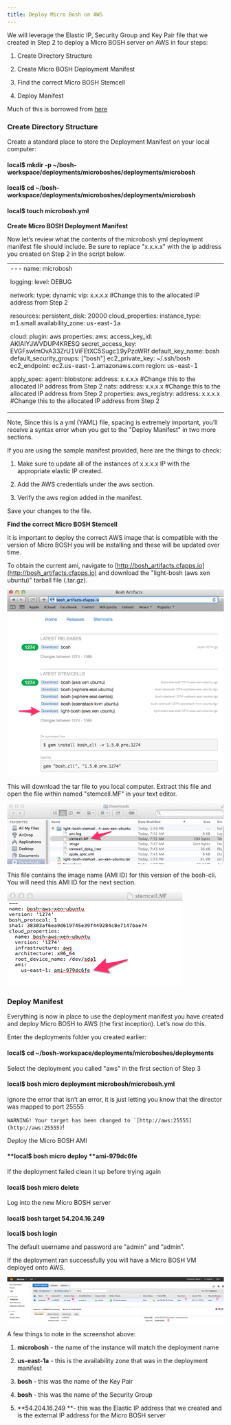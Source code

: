 ```yaml
---
title: Deploy Micro Bosh on AWS
---
```


We will leverage the Elastic IP, Security Group and Key Pair file that we created in Step 2 to deploy a Micro BOSH server on AWS in four steps:

1. Create Directory Structure

2. Create Micro BOSH Deployment Manifest

3. Find the correct Micro BOSH Stemcell

4. Deploy Manifest

Much of this is borrowed from [here](http://blog.cloudfoundry.com/2012/09/06/deploying-to-aws-using-cloud-foundry-bosh/)

### Create Directory Structure

Create a standard place to store the Deployment Manifest on your local computer:

#### **local$ mkdir -p ~/bosh-workspace/deployments/microboshes/deployments/microbosh**

#### **local$ cd ~/bosh-workspace/deployments/microboshes/deployments/microbosh**

#### **local$ touch microbosh.yml**

**Create Micro BOSH Deployment Manifest**

Now let’s review what the contents of the microbosh.yml deployment manifest file should include.  Be sure to replace "x.x.x.x" with the ip address you created on Step 2 in the script below.

<table>
  <tr>
    <td>---
name: microbosh

logging:
  level: DEBUG

network:
  type: dynamic
  vip: x.x.x.x    #Change this to the allocated IP address from Step 2

resources:
  persistent_disk: 20000
  cloud_properties:
    instance_type: m1.small
    availability_zone: us-east-1a

cloud:
  plugin: aws
  properties:
    aws:
      access_key_id: AKIAIYJWVDUP4KRESQ
      secret_access_key: EVGFswlmOvA33ZrU1ViFEtXC5Sugc19yPzoWRf
      default_key_name: bosh
      default_security_groups: ["bosh"]
      ec2_private_key: ~/.ssh/bosh
      ec2_endpoint: ec2.us-east-1.amazonaws.com
      region: us-east-1

apply_spec:
  agent:
    blobstore:
      address: x.x.x.x    #Change this to the allocated IP address from Step 2
    nats:
      address: x.x.x.x    #Change this to the allocated IP address from Step 2
  properties:
    aws_registry:
      address: x.x.x.x    #Change this to the allocated IP address from Step 2
</td>
  </tr>
</table>


Note, Since this is a yml (YAML) file, spacing is extremely important, you’ll receive a syntax error when you get to the "Deploy Manifest" in two more sections.

If you are using the sample manifest provided, here are the things to check:

1. Make sure to update all of the instances of x.x.x.x IP with the appropriate elastic IP created.

2. Add the AWS credentials under the aws section.

3. Verify the aws region added in the manifest.

Save your changes to the file.

**Find the correct Micro BOSH Stemcell**

It is important to deploy the correct AWS image that is compatible with the version of Micro BOSH you will be installing and these will be updated over time.

To obtain the current ami, navigate to [http://bosh_artifacts.cfapps.io](http://bosh_artifacts.cfapps.io) and download the "light-bosh (aws xen ubuntu)" tarball file (.tar.gz).

![image alt text](/source/images/aws-ec2/image_14.png)

This will download the tar file to you local computer.  Extract this file and open the file within named "stemcell.MF" in your text editor.

![image alt text](/source/images/aws-ec2/image_15.png)

This file contains the image name (AMI ID) for this version of the bosh-cli. You will need this AMI ID for the next section.

![image alt text](/source/images/aws-ec2/image_16.png)

### Deploy Manifest

Everything is now in place to use the deployment manifest you have created and deploy Micro BOSH to AWS (the first inception). Let’s now do this.

Enter the deployments folder you created earlier:

#### **local$ cd ~/bosh-workspace/deployments/microboshes/deployments**

Select the deployment you called "aws" in the first section of Step 3

#### **local$ bosh micro deployment microbosh/microbosh.yml**

Ignore the error that isn’t an error, it is just letting you know that the director was mapped to port 25555

  ``WARNING! Your target has been changed to `[http://aws:25555](http://aws:25555)``!

Deploy the Micro BOSH AMI

#### **local$ bosh micro deploy ****ami-979dc6fe**

If the deployment failed clean it up before trying again

#### **local$ bosh micro delete**

Log into the new Micro BOSH server

#### **local$ bosh target 54.204.16.249**

**local$ bosh login**

The default username and password are "admin" and “admin”.

If the deployment ran successfully you will have a Micro BOSH VM deployed onto AWS.

![image alt text](/source/images/aws-ec2/image_17.png)

A few things to note in the screenshot above:

1. **microbosh** - the name of the instance will match the deployment name

2. **us-east-1a** - this is the availability zone that was in the deployment manifest

3. **bosh** - this was the name of the Key Pair

4. **bosh** - this was the name of the Security Group

5. **54.204.16.249 **- this was the Elastic IP address that we created and is the external IP address for the Micro BOSH server
